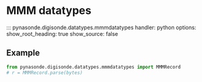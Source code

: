 # MMM datatypes

::: pynasonde.digisonde.datatypes.mmmdatatypes
    handler: python
    options:
        show_root_heading: true
        show_source: false

## Example

```python
from pynasonde.digisonde.datatypes.mmmdatatypes import MMMRecord
# r = MMMRecord.parse(bytes)
```
